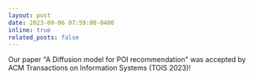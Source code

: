 ```yaml
---
layout: post
date: 2023-09-06 07:59:00-0400
inline: true
related_posts: false
---
```


Our paper "A Diffusion model for POI recommendation" was accepted by ACM Transactions on Information Systems (TOIS 2023)!